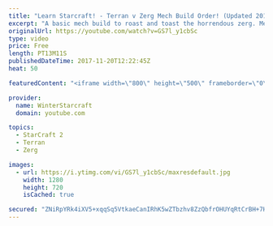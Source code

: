 ```yaml
---
title: "Learn Starcraft! - Terran v Zerg Mech Build Order! (Updated 2018)"
excerpt: "A basic mech build to roast and toast the horrendous zerg. Meant for lower level players looking for some direction! -- Watch live at https://www.twitch.tv/wintergaming"
originalUrl: https://youtube.com/watch?v=GS7l_y1cbSc
type: video
price: Free
length: PT13M11S
publishedDateTime: 2017-11-20T12:22:45Z
heat: 50

featuredContent: "<iframe width=\"800\" height=\"500\" frameborder=\"0\" src=\"https://www.youtube.com/embed/GS7l_y1cbSc\" allow=\"accelerometer; autoplay; encrypted-media; gyroscope; picture-in-picture\" allowfullscreen></iframe>"

provider:
  name: WinterStarcraft
  domain: youtube.com

topics:
  - StarCraft 2
  - Terran
  - Zerg

images:
  - url: https://i.ytimg.com/vi/GS7l_y1cbSc/maxresdefault.jpg
    width: 1280
    height: 720
    isCached: true

secured: "ZNiRpYRk4iXV5+xqqSq5VtkaeCanIRhK5wZTbzhv8ZzQbfrOHUYqRtCrBH+7H4jZvHhAHKcNdiC6rFDHMws8RrqSn2CILF+yLf8jPqk6wHWZmiw6oHM8o99gxx+3oHrcUbLqOSHTkKY6SQVWU54kcUmwCACEkeKaewOeN/K2uEGpRXItW9ewQYxBwYc5/6sVzcuGYOovy278NhpQHdo2ezmwbqURcLYgW8URlPM0xyJ++Ozhhg4/WvwrokIcsJ93bCaznavw/oPWdmHAG1MIkXnLAKUf5QJCTakMjq3jiwlF0kvZbdA3BAfKoW1/v/JRuenWco+kpSHJDoMRMlGGabd/dYoLQt7Im6guLjG6jwg0SB8vU476qeXQVQyb9qvtqmQZYLbF3dmWLz97E0nxu1G/W+M5tN/kwH1jtC0zUG0=;CEILZQSj21ETKGAQ+xxISw=="
---
```


